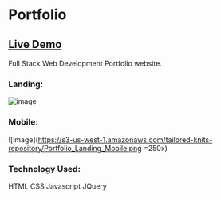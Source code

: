 # Portfolio

## [Live Demo](https://gilliganl.github.io/portfolio/)

Full Stack Web Development Portfolio website. 

### Landing:
![image](https://s3-us-west-1.amazonaws.com/tailored-knits-repository/Portfolio_Landing.png)

### Mobile:
![image](https://s3-us-west-1.amazonaws.com/tailored-knits-repository/Portfolio_Landing_Mobile.png =250x)

### Technology Used:

HTML
CSS
Javascript
JQuery

